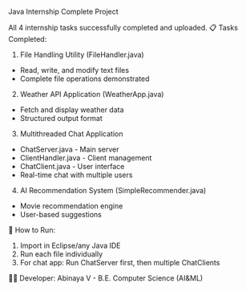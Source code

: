  Java Internship Complete Project

All 4 internship tasks successfully completed and uploaded.
 📋 Tasks Completed:

 1. File Handling Utility (FileHandler.java)
- Read, write, and modify text files
- Complete file operations demonstrated

 2. Weather API Application (WeatherApp.java)  
- Fetch and display weather data
- Structured output format

3. Multithreaded Chat Application
- ChatServer.java - Main server
- ClientHandler.java - Client management  
- ChatClient.java - User interface
- Real-time chat with multiple users

4. AI Recommendation System (SimpleRecommender.java)
- Movie recommendation engine
- User-based suggestions

🚀 How to Run:
1. Import in Eclipse/any Java IDE
2. Run each file individually
3. For chat app: Run ChatServer first, then multiple ChatClients

 👨‍💻 Developer:
Abinaya V - B.E. Computer Science (AI&ML)
